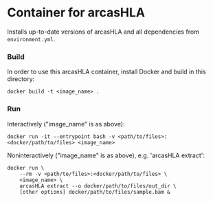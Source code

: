 # Container for arcasHLA #

Installs up-to-date versions of arcasHLA and all dependencies from `environment.yml`.

### Build ###
In order to use this arcasHLA container, install Docker and build in this directory:
```
docker build -t <image_name> .
```
### Run ###
Interactively ("image_name" is as above):
```
docker run -it --entrypoint bash -v <path/to/files>:<docker/path/to/files> <image_name>
```
Noninteractively ("image_name" is as above), e.g. 'arcasHLA extract':
```
docker run \
	--rm -v <path/to/files>:<docker/path/to/files> \
	<image_name> \
	arcasHLA extract --o docker/path/to/files/out_dir \
	[other options] docker/path/to/files/sample.bam & 
```
